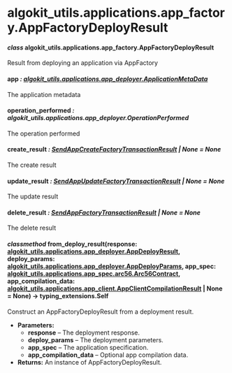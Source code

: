 # algokit_utils.applications.app_factory.AppFactoryDeployResult

#### *class* algokit_utils.applications.app_factory.AppFactoryDeployResult

Result from deploying an application via AppFactory

#### app *: [algokit_utils.applications.app_deployer.ApplicationMetaData](../app_deployer/ApplicationMetaData.md#algokit_utils.applications.app_deployer.ApplicationMetaData)*

The application metadata

#### operation_performed *: algokit_utils.applications.app_deployer.OperationPerformed*

The operation performed

#### create_result *: [SendAppCreateFactoryTransactionResult](SendAppCreateFactoryTransactionResult.md#algokit_utils.applications.app_factory.SendAppCreateFactoryTransactionResult) | None* *= None*

The create result

#### update_result *: [SendAppUpdateFactoryTransactionResult](SendAppUpdateFactoryTransactionResult.md#algokit_utils.applications.app_factory.SendAppUpdateFactoryTransactionResult) | None* *= None*

The update result

#### delete_result *: [SendAppFactoryTransactionResult](SendAppFactoryTransactionResult.md#algokit_utils.applications.app_factory.SendAppFactoryTransactionResult) | None* *= None*

The delete result

#### *classmethod* from_deploy_result(response: [algokit_utils.applications.app_deployer.AppDeployResult](../app_deployer/AppDeployResult.md#algokit_utils.applications.app_deployer.AppDeployResult), deploy_params: [algokit_utils.applications.app_deployer.AppDeployParams](../app_deployer/AppDeployParams.md#algokit_utils.applications.app_deployer.AppDeployParams), app_spec: [algokit_utils.applications.app_spec.arc56.Arc56Contract](../app_spec/arc56/Arc56Contract.md#algokit_utils.applications.app_spec.arc56.Arc56Contract), app_compilation_data: [algokit_utils.applications.app_client.AppClientCompilationResult](../app_client/AppClientCompilationResult.md#algokit_utils.applications.app_client.AppClientCompilationResult) | None = None) → typing_extensions.Self

Construct an AppFactoryDeployResult from a deployment result.

* **Parameters:**
  * **response** – The deployment response.
  * **deploy_params** – The deployment parameters.
  * **app_spec** – The application specification.
  * **app_compilation_data** – Optional app compilation data.
* **Returns:**
  An instance of AppFactoryDeployResult.
